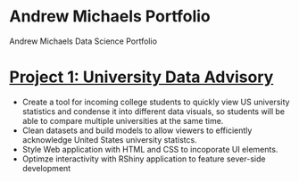 # Andrew Michaels Portfolio
Andrew Michaels Data Science Portfolio


# [Project 1: University Data Advisory](https://github.com/amicha23/University-Data)
- Create a tool for incoming college students to quickly view US university statistics and condense it into different data visuals, so students will be able to compare multiple universities at the same time.
- Clean datasets and build models to allow viewers to efficiently acknowledge United States university statistcs.
- Style Web application with HTML and CSS to incoporate UI elements.
- Optimze interactivity with RShiny application to feature sever-side development
